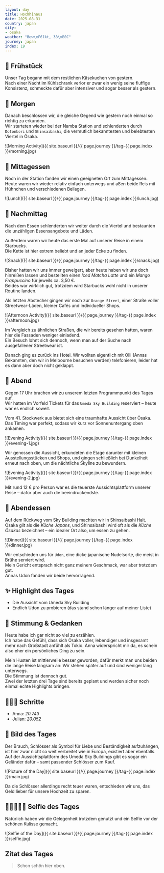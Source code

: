 ```yaml
---
layout: day
title: Hochhinaus
date: 2025-08-31
country: japan
city:
- osaka
weather: "Bew\xF6lkt, 38\xB0C"
journey: japan
index: 19
---
```


## 🥐 Frühstück

Unser Tag begann mit dem restlichen Käsekuchen von gestern.  
Nach einer Nacht im Kühlschrank verlor er zwar ein wenig seine fluffige Konsistenz, schmeckte dafür aber intensiver und sogar besser als gestern.

## 🌅 Morgen

Danach beschlossen wir, die gleiche Gegend wie gestern noch einmal so richtig zu erkunden.  
Wir starteten wieder bei der Namba Station und schlenderten durch `Dotonbori` und `Shinsaibashi`, die vermutlich bekanntesten und belebtesten Viertel in Ōsaka.

![Morning Activity]({{ site.baseurl }}/{{ page.journey }}/tag-{{ page.index }}/morning.jpg)

## 🍣 Mittagessen

Noch in der Station fanden wir einen geeigneten Ort zum Mittagessen.  
Heute waren wir wieder relativ einfach unterwegs und aßen beide Reis mit Hühnchen und verschiedenen Beilagen.

![Lunch]({{ site.baseurl }}/{{ page.journey }}/tag-{{ page.index }}/lunch.jpg)

## 🌆 Nachmittag

Nach dem Essen schlenderten wir weiter durch die Viertel und bestaunten die unzähligen Essensangebote und Läden.

Außerdem waren wir heute das erste Mal auf unserer Reise in einem Starbucks.  
Die Kette ist hier extrem beliebt und an jeder Ecke zu finden.  

![Snack]({{ site.baseurl }}/{{ page.journey }}/tag-{{ page.index }}/snack.jpg)

Bisher hatten wir uns immer geweigert, aber heute haben wir uns doch hinreißen lassen und bestellten einen *Iced Matcha Latte* und ein *Mango Frappuccino* für jeweils ca. 3,50 €.  
Beides war wirklich gut, trotzdem wird Starbucks wohl nicht in unserer Routine landen.

Als letzten Abstecher gingen wir noch zur `Orange Street`, einer Straße voller Streetwear-Läden, kleiner Cafés und individueller Shops.  

![Afternoon Activity]({{ site.baseurl }}/{{ page.journey }}/tag-{{ page.index }}/afternoon.jpg)

Im Vergleich zu ähnlichen Straßen, die wir bereits gesehen hatten, waren hier die Fassaden weniger einladend.  
Ein Besuch lohnt sich dennoch, wenn man auf der Suche nach ausgefallener Streetwear ist.  

Danach ging es zurück ins Hotel. Wir wollten eigentlich mit Olli (Annas Bekannten, den wir in Melbourne besuchen werden) telefonieren, leider hat es dann aber doch nicht geklappt.

## 🌙 Abend

Gegen 17 Uhr brachen wir zu unserem letzten Programmpunkt des Tages auf.  
Wir hatten im Vorfeld Tickets für das `Umeda Sky Building` reserviert – heute war es endlich soweit.  

Vom 41. Stockwerk aus bietet sich eine traumhafte Aussicht über Ōsaka.  
Das Timing war perfekt, sodass wir kurz vor Sonnenuntergang oben ankamen.

![Evening Activity]({{ site.baseurl }}/{{ page.journey }}/tag-{{ page.index }}/evening-1.jpg)

Wir genossen die Aussicht, erkundeten die Etage darunter mit kleinen Ausstellungsstücken und Shops, und gingen schließlich bei Dunkelheit erneut nach oben, um die nächtliche Skyline zu bewundern.  

![Evening Activity]({{ site.baseurl }}/{{ page.journey }}/tag-{{ page.index }}/evening-2.jpg)

Mit rund 12 € pro Person war es die teuerste Aussichtsplattform unserer Reise – dafür aber auch die beeindruckendste.

## 🍜 Abendessen

Auf dem Rückweg vom Sky Building machten wir in Shinsaibashi Halt.  
Ōsaka gilt als die *Küche Japans*, und Shinsaibashi wird oft als die *Küche Ōsakas* bezeichnet – ein idealer Ort also, um essen zu gehen.  

![Dinner]({{ site.baseurl }}/{{ page.journey }}/tag-{{ page.index }}/dinner.jpg)

Wir entschieden uns für `Udon`, eine dicke japanische Nudelsorte, die meist in Brühe serviert wird.  
Mein Gericht entsprach nicht ganz meinem Geschmack, war aber trotzdem gut.  
Annas Udon fanden wir beide hervorragend.

## ✨ Highlight des Tages

- Die Aussicht vom Umeda Sky Building  
- Endlich Udon zu probieren (das stand schon länger auf meiner Liste)  

## 💭 Stimmung & Gedanken

Heute habe ich gar nicht so viel zu erzählen.  
Ich habe das Gefühl, dass sich Ōsaka voller, lebendiger und insgesamt mehr nach Großstadt anfühlt als Tokio.
Anna widerspricht mir da, es schein also eher ein persönliches Ding zu sein.

Mein Husten ist mittlerweile besser geworden, dafür merkt man uns beiden die lange Reise langsam an: Wir stehen später auf und sind weniger lang unterwegs.  
Die Stimmung ist dennoch gut.  
Zwei der letzten drei Tage sind bereits geplant und werden sicher noch einmal echte Highlights bringen.  

## 🏃🏽‍♀️ Schritte

- Anna: _20.743_  
- Julian: _20.052_  

## 📸 Bild des Tages

Der Brauch, Schlösser als Symbol für Liebe und Beständigkeit aufzuhängen, ist hier zwar nicht so weit verbreitet wie in Europa, existiert aber ebenfalls.  
Auf der Aussichtsplattform des Umeda Sky Buildings gibt es sogar ein Geländer dafür – samt passender Schlösser zum Kauf.  

![Picture of the Day]({{ site.baseurl }}/{{ page.journey }}/tag-{{ page.index }}/main.jpg)

Da die Schlösser allerdings recht teuer waren, entschieden wir uns, das Geld lieber für unsere Hochzeit zu sparen.  

## 👩🏻‍🤝‍👨🏽 Selfie des Tages

Natürlich haben wir die Gelegenheit trotzdem genutzt und ein Selfie vor der schönen Kulisse gemacht.  

![Selfie of the Day]({{ site.baseurl }}/{{ page.journey }}/tag-{{ page.index }}/selfie.jpg)

## Zitat des Tages

> Schon schön hier oben.
